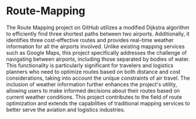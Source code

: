 # Route-Mapping
The Route Mapping project on GitHub utilizes a modified Dijkstra algorithm to efficiently find three shortest paths between two airports. Additionally, it identifies three cost-effective routes and provides real-time weather information for all the airports involved. Unlike existing mapping services such as Google Maps, this project specifically addresses the challenge of navigating between airports, including those separated by bodies of water. This functionality is particularly significant for travelers and logistics planners who need to optimize routes based on both distance and cost considerations, taking into account the unique constraints of air travel. The inclusion of weather information further enhances the project's utility, allowing users to make informed decisions about their routes based on current weather conditions. This project contributes to the field of route optimization and extends the capabilities of traditional mapping services to better serve the aviation and logistics industries.


